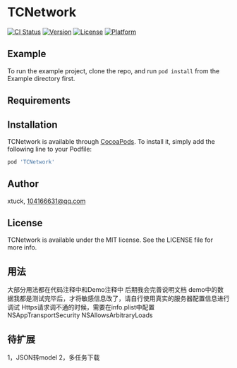 # TCNetwork

[![CI Status](https://img.shields.io/travis/xtuck/TCNetwork.svg?style=flat)](https://travis-ci.org/xtuck/TCNetwork)
[![Version](https://img.shields.io/cocoapods/v/TCNetwork.svg?style=flat)](https://cocoapods.org/pods/TCNetwork)
[![License](https://img.shields.io/cocoapods/l/TCNetwork.svg?style=flat)](https://cocoapods.org/pods/TCNetwork)
[![Platform](https://img.shields.io/cocoapods/p/TCNetwork.svg?style=flat)](https://cocoapods.org/pods/TCNetwork)

## Example

To run the example project, clone the repo, and run `pod install` from the Example directory first.

## Requirements

## Installation

TCNetwork is available through [CocoaPods](https://cocoapods.org). To install
it, simply add the following line to your Podfile:

```ruby
pod 'TCNetwork'
```

## Author

xtuck, 104166631@qq.com

## License

TCNetwork is available under the MIT license. See the LICENSE file for more info.


## 用法
大部分用法都在代码注释中和Demo注释中
后期我会完善说明文档
demo中的数据我都是测试完毕后，才将敏感信息改了，请自行使用真实的服务器配置信息进行调试
Https请求调不通的时候，需要在info.plist中配置    
<key>NSAppTransportSecurity</key>
<dict>
    <key>NSAllowsArbitraryLoads</key>
    <true/>
</dict>

## 待扩展
1，JSON转model
2，多任务下载
